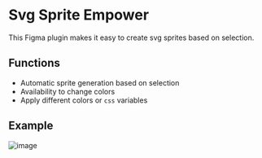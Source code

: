 # Svg Sprite Empower

This Figma plugin makes it easy to create svg sprites based on selection.

## Functions

- Automatic sprite generation based on selection
- Availability to change colors
- Apply different colors or `css` variables

## Example

![image](https://user-images.githubusercontent.com/8218016/220934584-e7f293f3-325e-41a1-8528-312c30caf016.png)

